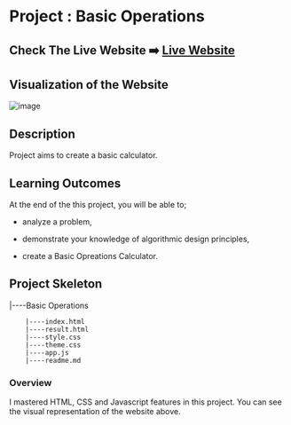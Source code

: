 # Project : Basic Operations

## Check The Live Website ➡️ [Live Website](https://skycooper.github.io/Basic-Operations/)

## Visualization of the Website

![image](https://user-images.githubusercontent.com/106506769/193416924-bb05208e-e622-4e95-ab9d-40bf8a1ba16f.png)

## Description

Project aims to create a basic calculator.

## Learning Outcomes

At the end of the this project, you will be able to;

- analyze a problem,

- demonstrate your knowledge of algorithmic design principles,

- create a Basic Opreations Calculator.


## Project Skeleton 

|----Basic Operations

        |----index.html  
        |----result.html   
        |----style.css
        |----theme.css
        |----app.js
        |----readme.md 

### Overview
I mastered HTML, CSS and Javascript features in this project. You can see the visual representation of the website above.

